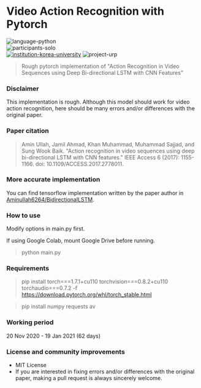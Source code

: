 # Video Action Recognition with Pytorch

![language-python][language-python]
<br>
![participants-solo][participants-solo]
<br>
[![institution-korea-university][korea-university-image]][korea-university-cs-url]
![project-urp][project-urp]

> Rough pytorch implementation of "Action Recognition in Video Sequences using Deep Bi-directional LSTM with CNN Features"

### Disclaimer

This implementation is rough. Although this model should work for video action recognition, here should be many errors and/or differences with the original paper.

### Paper citation

> Amin Ullah, Jamil Ahmad, Khan Muhammad, Muhammad Sajjad, and Sung Wook Baik. "Action recognition in video sequences using deep bi-directional LSTM with CNN features." IEEE Access 6 (2017): 1155-1166. doi: 10.1109/ACCESS.2017.2778011.

### More accurate implementation

You can find tensorflow implementation written by the paper author in [Aminullah6264/BidirectionalLSTM](https://github.com/Aminullah6264/BidirectionalLSTM/).

### How to use

Modify options in main.py first.

If using Google Colab, mount Google Drive before running.

> python main.py

### Requirements

> pip install torch===1.7.1+cu110 torchvision===0.8.2+cu110 torchaudio===0.7.2 -f https://download.pytorch.org/whl/torch_stable.html

> pip install numpy requests av

### Working period

20 Nov 2020 - 19 Jan 2021 (62 days)

### License and community improvements

  * MIT License
  * If you are interested in fixing errors and/or differences with the original paper, making a pull request is always sincerely welcome.

<!-- Image definitions -->
[korea-university-image]: https://img.shields.io/badge/Institution-Korea%20University-red
[korea-university-cs-url]: http://cs.korea.ac.kr
[project-urp]: https://img.shields.io/badge/Project-URP-00355f
[language-python]: https://img.shields.io/badge/Language-Python-orange
[participants-solo]: https://img.shields.io/badge/Participants-Solo%20Project-7aa3cc
